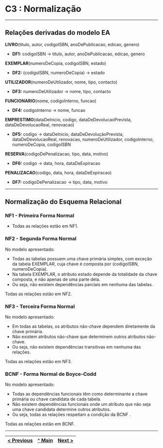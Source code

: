 # C3 : Normalização

---

## Relações derivadas do modelo EA

**LIVRO**(titulo, autor, codigoISBN, anoDePublicacao, edicao, genero)
- **DF1:** codigoISBN →  titulo, autor, anoDePublicacao, edicao, genero

**EXEMPLAR**(numeroDeCopia, codigoISBN, estado)
- **DF2:** (codigoISBN, numeroDeCopia) → estado

**UTILIZADOR**(numeroDeUtilizador, nome, tipo, contacto)
- **DF3:** numeroDeUtilizador →  nome, tipo, contacto

**FUNCIONARIO**(nome, codigoInterno, funcao)
- **DF4:** codigoInterno →  nome, funcao

**EMPRESTIMO**(dataDeInicio, codigo, dataDeDevolucaoPrevista, dataDeDevolucaoReal, renovacao)
- **DF5:** codigo → dataDeInicio, dataDeDevoluçãoPrevista, dataDeDevolucaoReal, renovacao, numeroDeUtilizador, codigoInterno, numeroDeCopia, codigoISBN
  
**RESERVA**(codigoDePenalizacao, tipo, data, motivo)
- **DF6:** codigo → data, hora, dataDeExpiracao
  
**PENALIZACAO**(codigo, data, hora, dataDeExpiracao)
- **DF7:** codigoDePenalizacao → tipo, data, motivo

---

## Normalização do Esquema Relacional

### NF1 - Primeira Forma Normal
- Todas as relações estão em NF1.

### NF2 - Segunda Forma Normal
No modelo apresentado:

- Todas as tabelas possuem uma chave primária simples, com exceção da tabela EXEMPLAR, cuja chave é composta por (codigoISBN, numeroDeCopia).
- Na tabela EXEMPLAR, o atributo estado depende da totalidade da chave composta, e não apenas de uma parte dela.
- Ou seja, não existem dependências parciais em nenhuma das tabelas.

Todas as relações estão em NF2. 

### NF3 - Terceira Forma Normal
No modelo apresentado:

- Em todas as tabelas, os atributos não-chave dependem diretamente da chave primária.
- Não existem atributos não-chave que determinem outros atributos não-chave.
- Ou seja, não existem dependências transitivas em nenhuma das relações.

Todas as relações estão em NF3.

### BCNF - Forma Normal de Boyce-Codd
No modelo apresentado:

- Todas as dependências funcionais têm como determinante a chave primária ou chave candidata de cada tabela.
- Não existem dependências funcionais onde um atributo que não seja uma chave candidata determine outros atributos.
- Ou seja, todas as relações respeitam a condição da BCNF .

Todas as relações estão em BCNF.

---

| [< Previous](rebd02.md) | [^ Main](../../README.md) | [Next >](rebd04.md) |
|:----------------------------------:|:----------------------------------:|:----------------------------------:|

